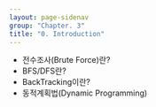```yaml
---
layout: page-sidenav
group: "Chapter. 3"
title: "0. Introduction"
---
```


- 전수조사(Brute Force)란?
- BFS/DFS란?
- BackTracking이란?
- 동적계획법(Dynamic Programming)